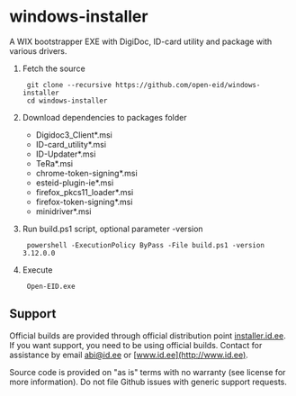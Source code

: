 windows-installer
=================

A WIX bootstrapper EXE with DigiDoc, ID-card utility and package with various drivers.

1. Fetch the source

        git clone --recursive https://github.com/open-eid/windows-installer
        cd windows-installer

2. Download dependencies to packages folder
   * Digidoc3_Client*.msi
   * ID-card_utility*.msi
   * ID-Updater*.msi
   * TeRa*.msi
   * chrome-token-signing*.msi
   * esteid-plugin-ie*.msi
   * firefox_pkcs11_loader*.msi
   * firefox-token-signing*.msi
   * minidriver*.msi

3. Run build.ps1 script, optional parameter -version

        powershell -ExecutionPolicy ByPass -File build.ps1 -version 3.12.0.0

4. Execute

        Open-EID.exe

## Support
Official builds are provided through official distribution point [installer.id.ee](https://installer.id.ee). If you want support, you need to be using official builds. Contact for assistance by email [abi@id.ee](mailto:abi@id.ee) or [www.id.ee](http://www.id.ee).

Source code is provided on "as is" terms with no warranty (see license for more information). Do not file Github issues with generic support requests.